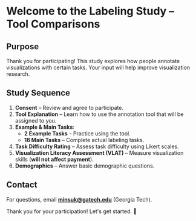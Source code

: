 # Welcome to the Labeling Study – Tool Comparisons  

## Purpose  
Thank you for participating! This study explores how people annotate visualizations with certain tasks. Your input will help improve visualization research.  

## Study Sequence  

1. **Consent** – Review and agree to participate.  
2. **Tool Explanation** – Learn how to use the annotation tool that will be assigned to you.  
3. **Example & Main Tasks**:  
   - **2 Example Tasks** – Practice using the tool.  
   - **18 Main Tasks** – Complete actual labeling tasks.  
4. **Task Difficulty Rating** – Assess task difficulty using Likert scales.  
5. **Visualization Literacy Assessment (VLAT)** – Measure visualization skills (**will not affect payment**).  
6. **Demographics** – Answer basic demographic questions.  

## Contact  
For questions, email **minsuk@gatech.edu** (Georgia Tech).  

Thank you for your participation! Let's get started. 🚀  